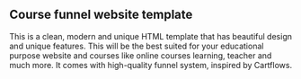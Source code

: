 ## Course funnel website template
This is a clean, modern and unique HTML template that has beautiful design and unique features. This will be the best suited for your educational purpose website and courses like online courses learning, teacher and much more. It comes with high-quality funnel system, inspired by Cartflows.

